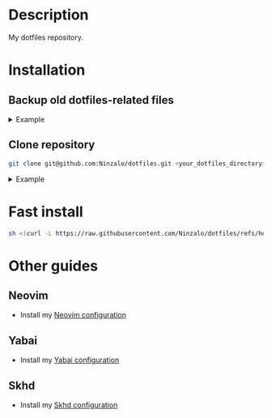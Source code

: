 # Description
My dotfiles repository.

# Installation
## Backup old dotfiles-related files
<details>
<summary>Example</summary>
<p></p>

```sh
mv -rf ~/dotfiles ~/dotfiles-before-update
mkdir -p ~/dotfiles
mv -rf ~/.config/ ~/.config-before-update
mkdir -p ~/.config
mv ~/.zshrc ~/.zshrc-before-update
```
</details>

## Clone repository
```sh
git clone git@github.com:Ninzalo/dotfiles.git <your_dotfiles_directory>
```
<details>
<summary>Example</summary>
<p></p>

```sh
git clone git@github.com:Ninzalo/dotfiles.git ~/dotfiles/
```
</details>

# Fast install
```sh
sh <(curl -L https://raw.githubusercontent.com/Ninzalo/dotfiles/refs/heads/master/fast_install.sh)
```

# Other guides
## Neovim
- Install my [Neovim configuration](https://github.com/Ninzalo/nvimconf)

## Yabai
- Install my [Yabai configuration](https://github.com/Ninzalo/yabaiconf)

## Skhd
- Install my [Skhd configuration](https://github.com/Ninzalo/skhdconf)
